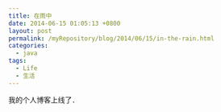 ```yaml
---
title: 在雨中
date: 2014-06-15 01:05:13 +0800
layout: post
permalink: /myRepository/blog/2014/06/15/in-the-rain.html
categories:
  - java
tags:
  - Life
  - 生活
---
```

我的个人博客上线了．